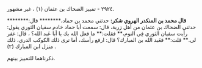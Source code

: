 ٢٩٢٤ - تمييز الضحاك بن عثمان (١) ، غير مشهور.

**قال محمد بن المنكدر الهروي شكر:** حدثني محمد بن حماد،******** قال:******** حدثني الضحاك بن عثمان من أهل زربة، قال: سمعت أبا حماد خادم سفيان الثوري يقول: رأيت سفيان الثوري فِي النوم،** فقلت:** ما فعل الله بك يا أبا عَبد الله؟ ، قال: غفر لي.** قلت:** فعَبد الله بن المبارك؟ قال: ارفع رأسك، أما ترى ذلك الكوكب الدري، ذلك منزل ابن المبارك (٢) .

ذكرناهما للتمييز بينهم.
